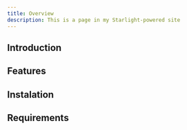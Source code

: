 ```yaml
---
title: Overview
description: This is a page in my Starlight-powered site
---
```


## Introduction

## Features

## Instalation

## Requirements
